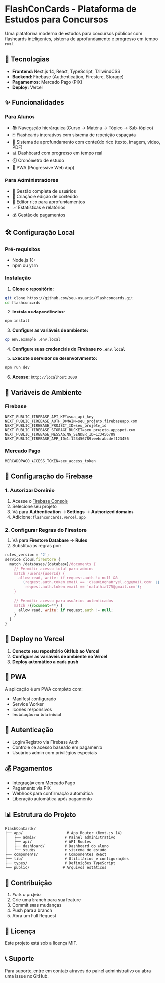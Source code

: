 # FlashConCards - Plataforma de Estudos para Concursos

Uma plataforma moderna de estudos para concursos públicos com flashcards inteligentes, sistema de aprofundamento e progresso em tempo real.

## 🚀 Tecnologias

- **Frontend:** Next.js 14, React, TypeScript, TailwindCSS
- **Backend:** Firebase (Authentication, Firestore, Storage)
- **Pagamentos:** Mercado Pago (PIX)
- **Deploy:** Vercel

## ✨ Funcionalidades

### Para Alunos
- 📚 Navegação hierárquica (Curso → Matéria → Tópico → Sub-tópico)
- 🃏 Flashcards interativos com sistema de repetição espaçada
- 📖 Sistema de aprofundamento com conteúdo rico (texto, imagem, vídeo, PDF)
- 📊 Dashboard com progresso em tempo real
- ⏱️ Cronômetro de estudo
- 📱 PWA (Progressive Web App)

### Para Administradores
- 👥 Gestão completa de usuários
- 📝 Criação e edição de conteúdo
- 🎨 Editor rico para aprofundamentos
- 📈 Estatísticas e relatórios
- 💰 Gestão de pagamentos

## 🛠️ Configuração Local

### Pré-requisitos
- Node.js 18+
- npm ou yarn

### Instalação

1. **Clone o repositório:**
```bash
git clone https://github.com/seu-usuario/flashconcards.git
cd flashconcards
```

2. **Instale as dependências:**
```bash
npm install
```

3. **Configure as variáveis de ambiente:**
```bash
cp env.example .env.local
```

4. **Configure suas credenciais do Firebase no `.env.local`**

5. **Execute o servidor de desenvolvimento:**
```bash
npm run dev
```

6. **Acesse:** `http://localhost:3000`

## 🔧 Variáveis de Ambiente

### Firebase
```env
NEXT_PUBLIC_FIREBASE_API_KEY=sua_api_key
NEXT_PUBLIC_FIREBASE_AUTH_DOMAIN=seu_projeto.firebaseapp.com
NEXT_PUBLIC_FIREBASE_PROJECT_ID=seu_projeto_id
NEXT_PUBLIC_FIREBASE_STORAGE_BUCKET=seu_projeto.appspot.com
NEXT_PUBLIC_FIREBASE_MESSAGING_SENDER_ID=123456789
NEXT_PUBLIC_FIREBASE_APP_ID=1:123456789:web:abcdef123456
```

### Mercado Pago
```env
MERCADOPAGO_ACCESS_TOKEN=seu_access_token
```

## 🔐 Configuração do Firebase

### 1. Autorizar Domínio
1. Acesse o [Firebase Console](https://console.firebase.google.com)
2. Selecione seu projeto
3. Vá para **Authentication** → **Settings** → **Authorized domains**
4. Adicione: `flashconcards.vercel.app`

### 2. Configurar Regras do Firestore
1. Vá para **Firestore Database** → **Rules**
2. Substitua as regras por:

```javascript
rules_version = '2';
service cloud.firestore {
  match /databases/{database}/documents {
    // Permitir acesso total para admins
    match /users/{userId} {
      allow read, write: if request.auth != null && 
        (request.auth.token.email == 'claudioghabryel.cg@gmail.com' || 
         request.auth.token.email == 'natalhia775@gmail.com');
    }
    
    // Permitir acesso para usuários autenticados
    match /{document=**} {
      allow read, write: if request.auth != null;
    }
  }
}
```

## 🚀 Deploy no Vercel

1. **Conecte seu repositório GitHub ao Vercel**
2. **Configure as variáveis de ambiente no Vercel**
3. **Deploy automático a cada push**

## 📱 PWA

A aplicação é um PWA completo com:
- Manifest configurado
- Service Worker
- Ícones responsivos
- Instalação na tela inicial

## 🔐 Autenticação

- Login/Registro via Firebase Auth
- Controle de acesso baseado em pagamento
- Usuários admin com privilégios especiais

## 💰 Pagamentos

- Integração com Mercado Pago
- Pagamento via PIX
- Webhook para confirmação automática
- Liberação automática após pagamento

## 📊 Estrutura do Projeto

```
FlashConCards/
├── app/                    # App Router (Next.js 14)
│   ├── admin/             # Painel administrativo
│   ├── api/               # API Routes
│   ├── dashboard/         # Dashboard do aluno
│   └── study/             # Sistema de estudo
├── components/            # Componentes React
├── lib/                   # Utilitários e configurações
├── types/                 # Definições TypeScript
└── public/               # Arquivos estáticos
```

## 🤝 Contribuição

1. Fork o projeto
2. Crie uma branch para sua feature
3. Commit suas mudanças
4. Push para a branch
5. Abra um Pull Request

## 📄 Licença

Este projeto está sob a licença MIT.

## 📞 Suporte

Para suporte, entre em contato através do painel administrativo ou abra uma issue no GitHub. 